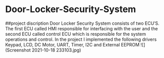 # Door-Locker-Security-System
##project discription
Door Locker Security System consists of two ECU’S. The first
ECU called HMI responsible for interfacing with the user and
the second ECU called control ECU which is responsible for the
system operations and control. In the project I implemented
the following drivers Keypad, LCD, DC Motor, UART, Timer, I2C
and External EEPROM
![](Screenshot 2021-10-18 233103.jpg)
